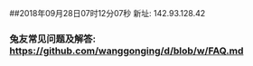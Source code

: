 ##2018年09月28日07时12分07秒 新址: 142.93.128.42
### 兔友常见问题及解答: https://github.com/wanggonging/d/blob/w/FAQ.md
